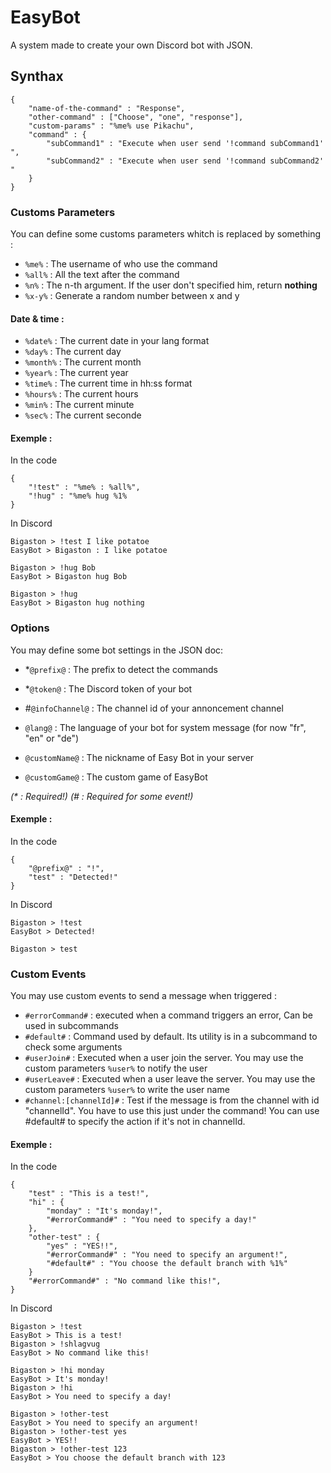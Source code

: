 # EasyBot
A system made to create your own Discord bot with JSON.

## Synthax
```
{
	"name-of-the-command" : "Response",
	"other-command" : ["Choose", "one", "response"],
	"custom-params" : "%me% use Pikachu",
	"command" : {
		"subCommand1" : "Execute when user send '!command subCommand1' ",
		"subCommand2" : "Execute when user send '!command subCommand2' "
	}
}
```

### Customs Parameters
You can define some customs parameters whitch is replaced by something :
- `%me%` : The username of who use the command
- `%all%` : All the text after the command 
- `%n%` : The n-th argument. If the user don't specified him, return **nothing**
- `%x-y%` : Generate a random number between x and y

#### Date & time :
- `%date%` : The current date in your lang format
- `%day%` : The current day
- `%month%` : The current month
- `%year%` : The current year
- `%time%` : The current time in hh:ss format
- `%hours%` : The current hours
- `%min%` : The current minute
- `%sec%` : The current seconde

#### Exemple :
In the code
```
{
	"!test" : "%me% : %all%",
	"!hug" : "%me% hug %1%
}
```

In Discord
```
Bigaston > !test I like potatoe
EasyBot > Bigaston : I like potatoe

Bigaston > !hug Bob
EasyBot > Bigaston hug Bob

Bigaston > !hug
EasyBot > Bigaston hug nothing
```

### Options
You may define some bot settings in the JSON doc:
- \*`@prefix@` : The prefix to detect the commands
- \*`@token@` : The Discord token of your bot

- \#`@infoChannel@` : The channel id of your annoncement channel

- `@lang@` : The language of your bot for system message (for now "fr", "en" or "de")
- `@customName@` : The nickname of Easy Bot in your server
- `@customGame@` : The custom game of EasyBot

*(\* : Required!) (\# : Required for some event!)*

#### Exemple :
In the code
```
{
	"@prefix@" : "!",
	"test" : "Detected!"
}
```

In Discord
```
Bigaston > !test
EasyBot > Detected!

Bigaston > test
```

### Custom Events
You may use custom events to send a message when triggered :
- `#errorCommand#` : executed when a command triggers an error, Can be used in subcommands
- `#default#` : Command used by default. Its utility is in a subcommand to check some arguments
- `#userJoin#` : Executed when a user join the server. You may use the custom parameters `%user%` to notify the user
- `#userLeave#` : Executed when a user leave the server. You may use the custom parameters `%user%` to write the user name
- `#channel:[channelId]#` : Test if the message is from the channel with id "channelId". You have to use this just under the command! You can use #default# to specify the action if it's not in channelId.

#### Exemple :
In the code
```
{
	"test" : "This is a test!",
	"hi" : {
		"monday" : "It's monday!",
		"#errorCommand#" : "You need to specify a day!"
	},
	"other-test" : {
		"yes" : "YES!!",
		"#errorCommand#" : "You need to specify an argument!",
		"#default#" : "You choose the default branch with %1%"
	}
	"#errorCommand#" : "No command like this!",
}
```

In Discord
```
Bigaston > !test
EasyBot > This is a test!
Bigaston > !shlagvug
EasyBot > No command like this!

Bigaston > !hi monday
EasyBot > It's monday!
Bigaston > !hi
EasyBot > You need to specify a day!

Bigaston > !other-test
EasyBot > You need to specify an argument!
Bigaston > !other-test yes
EasyBot > YES!!
Bigaston > !other-test 123
EasyBot > You choose the default branch with 123
```